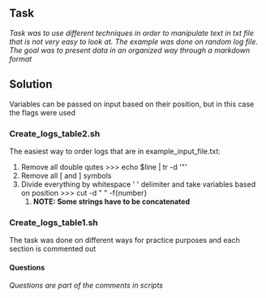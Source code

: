 
## Task

*Task was to use different techniques in order to manipulate text in txt file that is not very
easy to look at. The example was done on random log file. The goal was to present data in an
organized way through a markdown format* 

## Solution

Variables can be passed on input based on their position, but in this case the flags were used

### Create_logs_table2.sh

The easiest way to order logs that are in example_input_file.txt:
1. Remove all double qutes >>> echo $line | tr -d '"'
2. Remove all [ and ] symbols
3. Divide everything by whitespace ' ' delimiter and take variables based on position >>> cut -d " " -f{number}
   1. **NOTE: Some strings have to be concatenated**


### Create_logs_table1.sh

The task was done on different ways for practice purposes and each section is commented out


#### Questions

*Questions are part of the comments in scripts*